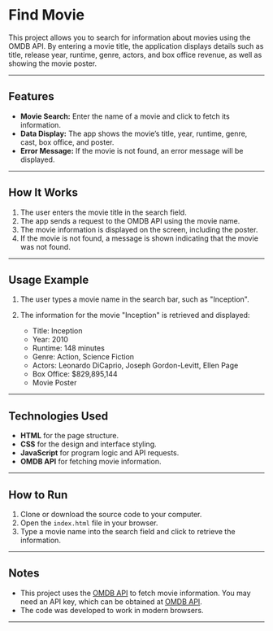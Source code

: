 # **Find Movie**

This project allows you to search for information about movies using the OMDB API. By entering a movie title, the application displays details such as title, release year, runtime, genre, actors, and box office revenue, as well as showing the movie poster.

---

## **Features**

* **Movie Search:** Enter the name of a movie and click to fetch its information.
* **Data Display:** The app shows the movie’s title, year, runtime, genre, cast, box office, and poster.
* **Error Message:** If the movie is not found, an error message will be displayed.

---

## **How It Works**

1. The user enters the movie title in the search field.
2. The app sends a request to the OMDB API using the movie name.
3. The movie information is displayed on the screen, including the poster.
4. If the movie is not found, a message is shown indicating that the movie was not found.

---

## **Usage Example**

1. The user types a movie name in the search bar, such as "Inception".
2. The information for the movie "Inception" is retrieved and displayed:

   * Title: Inception
   * Year: 2010
   * Runtime: 148 minutes
   * Genre: Action, Science Fiction
   * Actors: Leonardo DiCaprio, Joseph Gordon-Levitt, Ellen Page
   * Box Office: \$829,895,144
   * Movie Poster

---

## **Technologies Used**

* **HTML** for the page structure.
* **CSS** for the design and interface styling.
* **JavaScript** for program logic and API requests.
* **OMDB API** for fetching movie information.

---

## **How to Run**

1. Clone or download the source code to your computer.
2. Open the `index.html` file in your browser.
3. Type a movie name into the search field and click to retrieve the information.

---

## **Notes**

* This project uses the [OMDB API](http://www.omdbapi.com/) to fetch movie information. You may need an API key, which can be obtained at [OMDB API](http://www.omdbapi.com/apikey.aspx).
* The code was developed to work in modern browsers.

---
